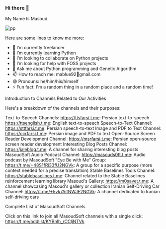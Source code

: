 ### Hi there 👋
My Name Is Masoud


![pp](https://avatars.githubusercontent.com/u/5004900?s=400&v=4)


Here are some lines to know me more:

- 🔭 I’m currently freelancer
- 🌱 I’m currently learning Python
- 👯 I’m looking to collaborate on Python projects
- 🤔 I’m looking for help with FOSS projects
- 💬 Ask me about Python programming and Genetic Algorithm
- 📫 How to reach me: mablue92📎gmail.com
- 😄 Pronouns: he/him/his/himself
- ⚡ Fun fact: I'm a random thing in a random place and a random time!


Introduction to Channels Related to Our Activities

Here's a breakdown of the channels and their purposes:

Text-to-Speech Channels:
    https://ttsfarsi.t.me: Persian text-to-speech
    https://ttsenglish.t.me: English text-to-speech
Speech-to-Text Channel:
    https://sttfarsi.t.me: Persian speech-to-text
Image and PDF to Text Channel:
    https://ocrfarsi.t.me: Persian image and PDF to text
Open-Source Screen Reader Development Channel:
    https://msrfarsi.t.me: Persian open-source screen reader development
Interesting Blog Posts Channel:
    https://jaleblog.t.me: A channel for sharing interesting blog posts
MasoudSoft Audio Podcast Channel:
    https://masouds0ft.t.me: Audio podcast by MasoudSoft
"Eye Be with Me" Group:
    https://t.me/+48S1fRi33fU2NGVk: A group for a specific purpose (more context needed for a precise translation)
Stable Baselines Tools Channel:
    https://stablebaselines.t.me: Channel related to the Stable Baselines reinforcement learning library
Masoud's Gallery:
    https://m0savet.t.me: A channel showcasing Masoud's gallery or collection
Iranian Self-Driving Car Channel:
    https://t.me/+5vk7AifNWJE2NGVk: A channel dedicated to Iranian self-driving cars

Complete List of MasoudSoft Channels

Click on this link to join all MasoudSoft channels with a single click: https://t.me/addlist/KYBnlh_rCCljNTVk
